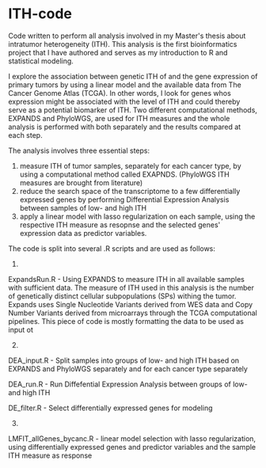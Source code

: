 # ITH-code
Code written to perform all analysis involved in my Master's thesis about intratumor heterogeneity (ITH). This analysis is the first bioinformatics project that I have authored and serves as my introduction to R and statistical modeling. 

I explore the association between genetic ITH of and the gene expression of primary tumors by using a linear model and the available data from The Cancer Genome Atlas (TCGA). In other words, I look for genes whos expression might be associated with the level of ITH and could thereby serve as a potential biomarker of ITH. Two different computational methods, EXPANDS and PhyloWGS, are used for ITH measures and the whole analysis is performed with both separately and the results compared at each step. 

The analysis involves three essential steps: 
1) measure ITH of tumor samples, separately for each cancer type, by using a computational method called EXAPNDS. (PhyloWGS ITH measures are brought from literature)
2) reduce the search space of the transcriptome to a few differentially expressed genes by performing Differential Expression Analysis between samples of low- and high ITH
3) apply a linear model with lasso regularization on each sample, using the respective ITH measure as resopnse and the selected genes' expression data as predictor variables. 

The code is split into several .R scripts and are used as follows:

1)
ExpandsRun.R - Using EXPANDS to measure ITH in all available samples with sufficient data. The measure of ITH used in this analysis is the number of genetically distinct cellular subpopulations (SPs) withing the tumor. Expands uses Single Nucleotide Variants derived from WES data and Copy Number Variants derived from microarrays through the TCGA computational pipelines. This piece of code is mostly formatting the data to be used as input ot 

2)
DEA_input.R - Split samples into groups of low- and high ITH based on EXPANDS and PhyloWGS separately and for each cancer type separately

DEA_run.R - Run Diffefential Expression Analysis between groups of low- and high ITH

DE_filter.R - Select differentially expressed genes for modeling

3) 
LMFIT_allGenes_bycanc.R - linear model selection with lasso regularization, using differentially expressed genes and predictor variables and the sample ITH measure as response

